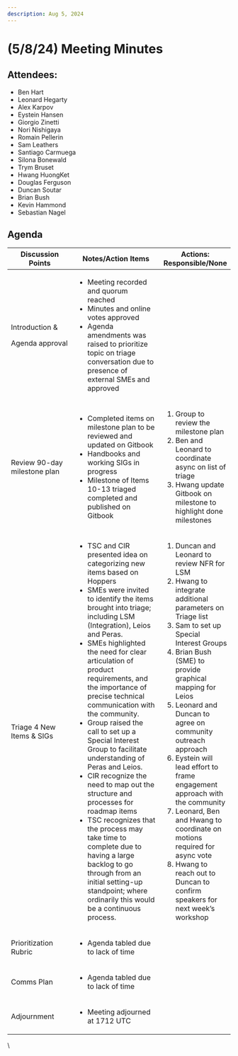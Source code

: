 ```yaml
---
description: Aug 5, 2024
---
```


# (5/8/24) Meeting Minutes

## Attendees:

* Ben Hart
* Leonard Hegarty
* Alex Karpov
* Eystein Hansen
* Giorgio Zinetti
* Nori Nishigaya
* Romain Pellerin
* Sam Leathers
* Santiago Carmuega
* Silona Bonewald
* Trym Bruset
* Hwang HuongKet
* Douglas Ferguson
* Duncan Soutar
* Brian Bush
* Kevin Hammond
* Sebastian Nagel



## Agenda

<table><thead><tr><th width="220">Discussion Points</th><th width="294">Notes/Action Items</th><th>Actions: Responsible/None</th></tr></thead><tbody><tr><td><p>Introduction &#x26; </p><p>Agenda approval</p></td><td><ul><li>Meeting recorded and quorum reached</li><li>Minutes and online votes approved</li><li>Agenda amendments was raised to prioritize topic on triage conversation due to presence of external SMEs and approved</li></ul></td><td><br></td></tr><tr><td>Review 90-day milestone plan</td><td><ul><li>Completed items on milestone plan to be reviewed and updated on Gitbook</li><li>Handbooks and working SIGs in progress</li><li>Milestone of Items 10-13 triaged completed and published on Gitbook</li></ul></td><td><ol><li>Group to review the milestone plan </li><li>Ben and Leonard to coordinate async on list of triage</li><li>Hwang update Gitbook on milestone to highlight done milestones</li></ol></td></tr><tr><td>Triage 4 New Items &#x26; SIGs</td><td><ul><li>TSC and CIR presented idea on categorizing new items based on Hoppers</li><li>SMEs were invited to identify the items brought into triage; including LSM (Integration), Leios and Peras.</li><li>SMEs highlighted the need for clear articulation of product requirements, and the importance of precise technical communication with the community.</li><li>Group raised the call to set up a Special Interest Group to facilitate understanding of Peras and Leios.</li><li>CIR recognize the need to map out the structure and processes for roadmap items</li><li>TSC recognizes that the process may take time to complete due to having a large backlog to go through from an initial setting-up standpoint; where ordinarily this would be a continuous process.</li></ul></td><td><ol><li>Duncan and Leonard to review NFR for LSM</li><li>Hwang to integrate additional parameters on Triage list</li><li>Sam to set up Special Interest Groups</li><li>Brian Bush (SME) to provide graphical mapping for Leios</li><li>Leonard and Duncan to agree on community outreach approach </li><li>Eystein will lead effort to frame engagement approach with the community</li><li>Leonard, Ben and Hwang to coordinate on motions required for async vote </li><li>Hwang to reach out to Duncan to confirm speakers for next week’s workshop</li></ol></td></tr><tr><td>Prioritization Rubric</td><td><ul><li>Agenda tabled due to lack of time</li></ul></td><td><br></td></tr><tr><td>Comms Plan</td><td><ul><li>Agenda tabled due to lack of time</li></ul></td><td><br></td></tr><tr><td>Adjournment</td><td><ul><li>Meeting adjourned at 1712 UTC</li></ul></td><td><br></td></tr></tbody></table>

\
